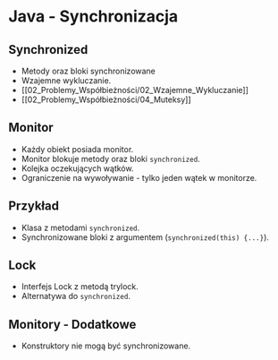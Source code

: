 # Java - Synchronizacja

## Synchronized
-  Metody oraz bloki synchronizowane
- Wzajemne wykluczanie.
- [[02_Problemy_Współbieżności/02_Wzajemne_Wykluczanie]]
- [[02_Problemy_Współbieżności/04_Muteksy]]

## Monitor
- Każdy obiekt posiada monitor.
- Monitor blokuje metody oraz bloki `synchronized`.
- Kolejka oczekujących wątków.
- Ograniczenie na wywoływanie - tylko jeden wątek w monitorze.

## Przykład
-  Klasa z metodami `synchronized`.
-  Synchronizowane bloki z argumentem (`synchronized(this) {...}`).

## Lock
-   Interfejs Lock z metodą trylock.
-   Alternatywa do `synchronized`.

## Monitory - Dodatkowe
 - Konstruktory nie mogą być synchronizowane.
